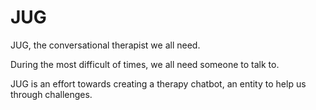 # JUG 
JUG, the conversational therapist we all need. 

During the most difficult of times, we all need someone to talk to.

JUG is an effort towards creating a therapy chatbot, an entity to help us through challenges. 
